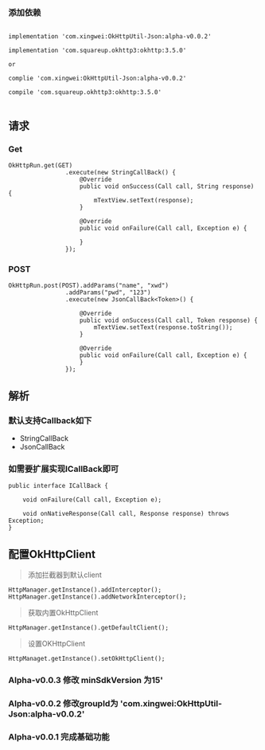 ### 添加依赖

```

implementation 'com.xingwei:OkHttpUtil-Json:alpha-v0.0.2'
 
implementation 'com.squareup.okhttp3:okhttp:3.5.0'

or

complie 'com.xingwei:OkHttpUtil-Json:alpha-v0.0.2'
 
compile 'com.squareup.okhttp3:okhttp:3.5.0'


```




## 请求


### Get

```
OkHttpRun.get(GET)
                .execute(new StringCallBack() {
                    @Override
                    public void onSuccess(Call call, String response) {
                        mTextView.setText(response);
                    }

                    @Override
                    public void onFailure(Call call, Exception e) {

                    }
                });
```


### POST

```
OkHttpRun.post(POST).addParams("name", "xwd")
                .addParams("pwd", "123")
                .execute(new JsonCallBack<Token>() {

                    @Override
                    public void onSuccess(Call call, Token response) {
                        mTextView.setText(response.toString());
                    }

                    @Override
                    public void onFailure(Call call, Exception e) {
                    }
                });
```


## 解析

### 默认支持Callback如下

- StringCallBack
- JsonCallBack

### 如需要扩展实现ICallBack即可

```
public interface ICallBack {

    void onFailure(Call call, Exception e);

    void onNativeResponse(Call call, Response response) throws Exception;
}
```


## 配置OkHttpClient

> 添加拦截器到默认client

```
HttpManager.getInstance().addInterceptor();
HttpManager.getInstance().addNetworkInterceptor();
```

> 获取内置OkHttpClient

```
HttpManager.getInstance().getDefaultClient();
```


> 设置OKHttpClient

```
HttpManaget.getInstance().setOkHttpClient();
```

### Alpha-v0.0.3 修改 minSdkVersion 为15'

### Alpha-v0.0.2 修改groupId为 'com.xingwei:OkHttpUtil-Json:alpha-v0.0.2'

### Alpha-v0.0.1 完成基础功能






